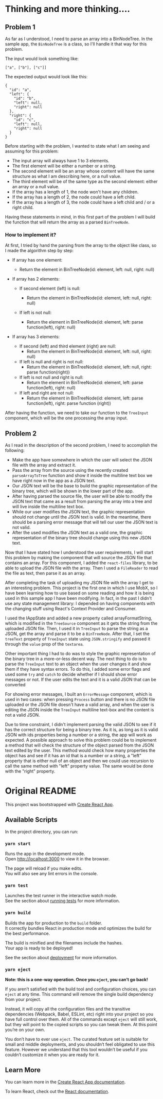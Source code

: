 # Thinking and more thinking....

## Problem 1

As far as I understood, I need to parse an array into a BinNodeTree. In the sample app, the `BinNodeTree` is a class, so I'll handle it that way for this problem.

The input would look something like:
```
["a", ["b"], ["c"]]
```

The expected output would look like this:
```
{
  "id": "a",
  "left": {
    "id": "b",
    "left": null,
    "right": null
  },
  "right": {
    "id": "c",
    "left": null,
    "right": null
  }
}
```
Before starting with the problem, I wanted to state what I am seeing and assuming for this problem:

- The input array will always have 1 to 3 elements.
- The first element will be either a number or a string.
- The second element will be an array whose content will have the same structure as what I am describing here, or a null value.
- The third element will be of the same type as the second element: either an array or a null value.
- If the array has a length of 1, the node won't have any children.
- If the array has a length of 2, the node could have a left child.
- If the array has a length of 3, the node could have a left child and / or a right child.

Having these statements in mind, in this first part of the problem I will build the function that will return the array as a parsed `BinTreeNode`.

### How to implement it?

At first, I tried by hand the parsing from the array to the object like class, so I made the algorithm step by step:

- If array has one element:
  - Return the element in BinTreeNode(id: element, left: null, right: null)

- If array has 2 elements:
  - If second element (left) is null:
    - Return the element in BinTreeNode(id: element, left: null, right: null)
  
  - If left is not null:
    - Return the element in BinTreeNode(id: element, left: parse function(left), right: null)

- If array has 3 elements:
  - If second (left) and third element (right) are null:
    - Return the element in BinTreeNode(id: element, left: null, right: null)
  - If left is null and right is not null:
    - Return the element in BinTreeNode(id: element, left: null, right: parse function(right))
  - If left is not null and right is null:
    - Return the element in BinTreeNode(id: element, left: parse function(left), right: null)
  - If left and right are not null:
    - Return the element in BinTreeNode(id: element, left: parse function(left), right: parse function (right))

After having the function, we need to take our function to the `TreeInput` component, which will be the one processing the array input.

## Problem 2

As I read in the description of the second problem, I need to accomplish the following:

- Make the app have somewhere in which the user will select the JSON file with the array and extract it.
- Pass the array from the source using the recently created `parseArrayToTree` function and show it inside the multiline text box we have right now in the app as a JSON text.
- Our JSON text will be the base to build the graphic representation of the binary tree, which will be shown in the lower part of the app.
- After having parsed the source file, the user will be able to modify the JSON text that came as a result from parsing the array into a tree and will live inside the multiline text box.
- While our user modifies the JSON text, the graphic representation should not change until the JSON text is valid. In the meantime, there should be a parsing error message that will tell our user the JSON text is not valid.
- After the used modifies the JSON text as a valid one, the graphic representation of the binary tree should change using this new JSON text.

Now that I have stated how I understood the user requirements, I will start this problem by making the component that will source the JSON file that contains an array. For this component, I added the `react-files` library, to be able to upload the JSON file with the array. Then I used a `FileReader` to read the file as text, then parse it as an array.

After completing the task of uploading my JSON file with the array I get to an interesting problem. This project is the first one in which I use MobX, so I have been learning how to use based on some reading and how it is being used in this sample app I have been modifying. In fact, in the past I didn't use any state management library: I depended on having components with the changing stuff using React's Context Provider and Consumer.

I used the IAppState and added a new property called arrayFormatString, which is modified in the `TreeSource` component as it gets the string from the uploaded JSON file. Then, I used it in `TreeInput` to parse the string as a JSON, get the array and parse it to be a `BinTreeNode`. After that, I set the `treeText` property of `TreeInput` state using `JSON.stringify` and passed it through the `value` prop of the `textarea`.

Other important thing I had to do was to style the graphic representation of the binary tree in a more-or-less decent way. The next thing to do is to parse the `TreeInput` text to an object when the user changes it and show them if they have syntax errors. To do this, I added some error flags and used some `try` and `catch` to decide whether if I should show error messages or not. If the user edits the text and it is a valid JSON that can be converted

For showing error messages, I built an `ErrorMessage` component, which is used in two cases: when pressing `Process` button and there is no JSON file uploaded or the JSON file doesn't have a valid array, and when the user is editing the JSON inside the `TreeInput` multiline text-box and the content is not a valid JSON.

Due to time constraint, I didn't implement parsing the valid JSON to see if it has the correct structure for being a binary tree. As it is, as long as it is valid JSON with ids properties being a number or a string, the app will work as expected. A possible approach to solve this problem could be to implement a method that will check the structure of the object parsed from the JSON text edited by the user. This method would check how many properties the object has and see if it has an id that is a number or a string, a "left" property that is either null of an object and then we could use recursion to call the same method with "left" property value. The same would be done with the "right" property.


# Original README

This project was bootstrapped with [Create React App](https://github.com/facebook/create-react-app).

## Available Scripts

In the project directory, you can run:

### `yarn start`

Runs the app in the development mode.<br>
Open [http://localhost:3000](http://localhost:3000) to view it in the browser.

The page will reload if you make edits.<br>
You will also see any lint errors in the console.

### `yarn test`

Launches the test runner in the interactive watch mode.<br>
See the section about [running tests](https://facebook.github.io/create-react-app/docs/running-tests) for more information.

### `yarn build`

Builds the app for production to the `build` folder.<br>
It correctly bundles React in production mode and optimizes the build for the best performance.

The build is minified and the filenames include the hashes.<br>
Your app is ready to be deployed!

See the section about [deployment](https://facebook.github.io/create-react-app/docs/deployment) for more information.

### `yarn eject`

**Note: this is a one-way operation. Once you `eject`, you can’t go back!**

If you aren’t satisfied with the build tool and configuration choices, you can `eject` at any time. This command will remove the single build dependency from your project.

Instead, it will copy all the configuration files and the transitive dependencies (Webpack, Babel, ESLint, etc) right into your project so you have full control over them. All of the commands except `eject` will still work, but they will point to the copied scripts so you can tweak them. At this point you’re on your own.

You don’t have to ever use `eject`. The curated feature set is suitable for small and middle deployments, and you shouldn’t feel obligated to use this feature. However we understand that this tool wouldn’t be useful if you couldn’t customize it when you are ready for it.

## Learn More

You can learn more in the [Create React App documentation](https://facebook.github.io/create-react-app/docs/getting-started).

To learn React, check out the [React documentation](https://reactjs.org/).
